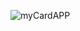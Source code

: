![myCardAPP](https://user-images.githubusercontent.com/52018183/60763790-f681af00-a051-11e9-9399-8d109a2c1067.png)
